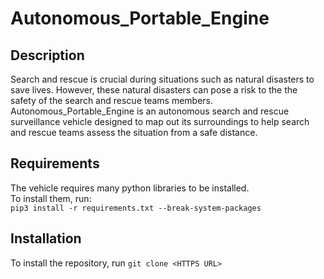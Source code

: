 # Autonomous_Portable_Engine

## Description

Search and rescue is crucial during situations such as natural disasters to save lives. However, these natural disasters can pose a risk to the the safety of the search and rescue teams members. Autonomous_Portable_Engine is an autonomous search and rescue surveillance vehicle designed to map out its surroundings to help search and rescue teams assess the situation from a safe distance.

## Requirements

The vehicle requires many python libraries to be installed.  
To install them, run:  
`pip3 install -r requirements.txt --break-system-packages`

## Installation

To install the repository, run `git clone <HTTPS URL>`
